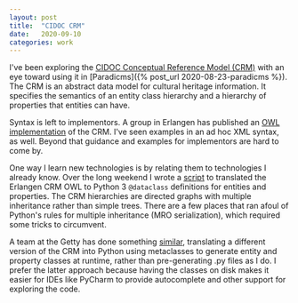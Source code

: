 ```yaml
---
layout: post
title:  "CIDOC CRM"
date:   2020-09-10
categories: work
---
```


I've been exploring the [CIDOC Conceptual Reference Model (CRM)](http://www.cidoc-crm.org/) with an eye toward using it in [Paradicms]({% post_url 2020-08-23-paradicms %}). The CRM is an abstract data model for cultural heritage information. It specifies the semantics of an entity class hierarchy and a hierarchy of properties that entities can have.

Syntax is left to implementors. A group in Erlangen has published an [OWL implementation](http://erlangen-crm.org/) of the CRM. I've seen examples in an ad hoc XML syntax, as well. Beyond that guidance and examples for implementors are hard to come by.

One way I learn new technologies is by relating them to technologies I already know. Over the long weekend I wrote a [script](https://github.com/minorg/cidoc-crm-types) to translated the Erlangen CRM OWL to Python 3 `@dataclass` definitions for entities and properties. The CRM hierarchies are directed graphs with multiple inheritance rather than simple trees. There are a few places that ran afoul of Python's rules for multiple inheritance (MRO serialization), which required some tricks to circumvent.

A team at the Getty has done something [similar](https://github.com/thegetty/crom), translating a different version of the CRM into Python using metaclasses to generate entity and property classes at runtime, rather than pre-generating .py files as I do. I prefer the latter approach because having the classes on disk makes it easier for IDEs like PyCharm to provide autocomplete and other support for exploring the code.